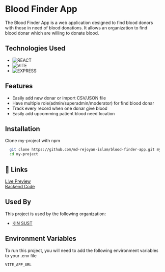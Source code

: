 # Blood Finder App

The Blood Finder App is a web application designed to find blood donors with those in need of blood donations. It allows an organization to find blood donar which are willing to donate blood.

## Technologies Used

- ![REACT](https://img.shields.io/badge/REACT-087a9f?style=for-the-badge&logo=REACT&logoColor=white)
- ![VITE](https://img.shields.io/badge/VITE-c35729?style=for-the-badge&logo=VITE&logoColor=yellow)
- ![EXPRESS](https://img.shields.io/badge/EXPRESS-ee233?style=for-the-badge&logo=EXPRESS&logoColor=red)

## Features

- Easily add new donar or import CSV/JSON file
- Have multiple role(admin/superadmin/moderator) for find blood donar
- Track every record when one donar give blood
- Easily add upcomming patient blood need location

## Installation

Clone my-project with npm

```bash
  git clone https://github.com/md-rejoyan-islam/blood-finder-app.git my-project
  cd my-project
```

## 🔗 Links

<a href="">Live Preview </a> <br/>
<a href="https://github.com/md-rejoyan-islam/blood-finder-api.git">Backend Code </a>

## Used By

This project is used by the following organization:

- <a href="https://kinsust.org">KIN SUST </a>

## Environment Variables

To run this project, you will need to add the following environment variables to your .env file

`VITE_APP_URL`
